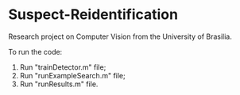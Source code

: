 # Suspect-Reidentification
Research project on Computer Vision from the University of Brasilia.

To run the code:
1. Run "trainDetector.m" file;
2. Run "runExampleSearch.m" file;
3. Run "runResults.m" file.
